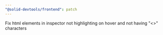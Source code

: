 ```yaml
---
"@solid-devtools/frontend": patch
---
```


Fix html elements in inspector not highlighting on hover and not having "<>" characters
